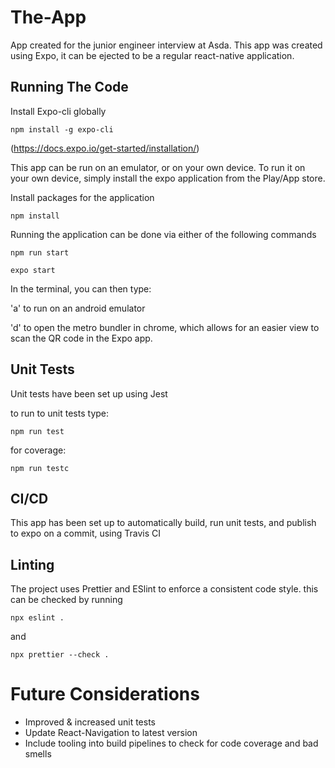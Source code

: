 # The-App

App created for the junior engineer interview at Asda.
This app was created using Expo, it can be ejected to be a regular react-native application.

## Running The Code

Install Expo-cli globally

```
npm install -g expo-cli
```

(https://docs.expo.io/get-started/installation/)

This app can be run on an emulator, or on your own device.
To run it on your own device, simply install the expo application from the Play/App store.

Install packages for the application

```
npm install
```

Running the application can be done via either of the following commands

```
npm run start
```

```
expo start
```

In the terminal, you can then type:

'a' to run on an android emulator

'd' to open the metro bundler in chrome, which allows for an easier view to scan the QR code in the Expo app.

## Unit Tests

Unit tests have been set up using Jest

to run to unit tests type:

```
npm run test
```

for coverage:

```
npm run testc
```

## CI/CD

This app has been set up to automatically build, run unit tests, and publish to expo on a commit, using Travis CI

## Linting

The project uses Prettier and ESlint to enforce a consistent code style.
this can be checked by running

```
npx eslint .
```

and

```
npx prettier --check .
```
# Future Considerations
<ul>
<li> Improved & increased unit tests </li>
<li> Update React-Navigation to latest version </li>
<li> Include tooling into build pipelines to check for code coverage and bad smells </li>
</ul>
